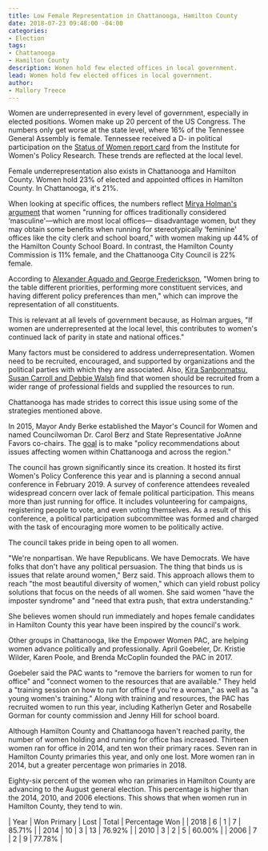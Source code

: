 ```yaml
---
title: Low Female Representation in Chattanooga, Hamilton County
date: 2018-07-23 09:48:00 -04:00
categories:
- Election
tags:
- Chattanooga
- Hamilton County
description: Women hold few elected offices in local government.
lead: Women hold few elected offices in local government.
author:
- Mallory Treece
---
```


Women are underrepresented in every level of government, especially in elected positions. Women make up 20 percent of the US Congress. The numbers only get worse at the state level, where 16% of the Tennessee General Assembly is female. Tennessee received a D- in political participation on the [Status of Women report card](https://statusofwomendata.org/publications/2015-national-report/) from the Institute for Women's Policy Research. These trends are reflected at the local level.

Female underrepresentation also exists in Chattanooga and Hamilton County. Women hold 23% of elected and appointed offices in Hamilton County. In Chattanooga, it's 21%.

When looking at specific offices, the numbers reflect [Mirya Holman's argument](https://www.researchgate.net/profile/Mirya_Holman/publication/320040648_Women_in_Local_Government_What_We_Know_and_Where_We_Go_from_Here/links/5a14ab2ba6fdccd697bbed17/Women-in-Local-Government-What-We-Know-and-Where-We-Go-from-Here.pdf) that women "running for offices traditionally considered ‘masculine'—which are most local offices— disadvantage women, but they may obtain some benefits when running for stereotypically ‘feminine' offices like the city clerk and school board," with women making up 44% of the Hamilton County School Board. In contrast, the Hamilton County Commission is 11% female, and the Chattanooga City Council is 22% female.

According to [Alexander Aguado and George Frederickson](https://www.tandfonline.com/doi/abs/10.1080/1554477X.2011.640607), "Women bring to the table different priorities, performing more constituent services, and having different policy preferences than men," which can improve the representation of all constituents.

This is relevant at all levels of government because, as Holman argues, "If women are underrepresented at the local level, this contributes to women's continued lack of parity in state and national offices."

Many factors must be considered to address underrepresentation. Women need to be recruited, encouraged, and supported by organizations and the political parties with which they are associated. Also, [Kira Sanbonmatsu, Susan Carroll and Debbie Walsh](http://50-50in2020.org/wp-content/uploads/2017/05/CAWP-Poised-to-Run-1.pdf) find that women should be recruited from a wider range of professional fields and supplied the resources to run.

Chattanooga has made strides to correct this issue using some of the strategies mentioned above.

In 2015, Mayor Andy Berke established the Mayor's Council for Women and named Councilwoman Dr. Carol Berz and State Representative JoAnne Favors co-chairs. The [goal](https://connect.chattanooga.gov/councilforwomen/councilforwomenabout/) is to make "policy recommendations about issues affecting women within Chattanooga and across the region."

The council has grown significantly since its creation. It hosted its first Women's Policy Conference this year and is planning a second annual conference in February 2019. A survey of conference attendees revealed widespread concern over lack of female political participation. This means more than just running for office. It includes volunteering for campaigns, registering people to vote, and even voting themselves. As a result of this conference, a political participation subcommittee was formed and charged with the task of encouraging more women to be politically active.

The council takes pride in being open to all women.

"We're nonpartisan. We have Republicans. We have Democrats. We have folks that don't have any political persuasion. The thing that binds us is issues that relate around women," Berz said. This approach allows them to reach "the most beautiful diversity of women," which can yield robust policy solutions that focus on the needs of all women. She said women "have the imposter syndrome" and "need that extra push, that extra understanding."

She believes women should run immediately and hopes female candidates in Hamilton County this year have been inspired by the council's work.

Other groups in Chattanooga, like the Empower Women PAC, are helping women advance politically and professionally. April Goebeler, Dr. Kristie Wilder, Karen Poole, and Brenda McCoplin founded the PAC in 2017.

Goebeler said the PAC wants to "remove the barriers for women to run for office" and "connect women to the resources that are available." They held a "training session on how to run for office if you're a woman," as well as "a young women's training." Along with training and resources, the PAC has recruited women to run this year, including Katherlyn Geter and Rosabelle Gorman for county commission and Jenny Hill for school board.

Although Hamilton County and Chattanooga haven't reached parity, the number of women holding and running for office has increased. Thirteen women ran for office in 2014, and ten won their primary races. Seven ran in Hamilton County primaries this year, and only one lost. More women ran in 2014, but a greater percentage won primaries in 2018.

Eighty-six percent of the women who ran primaries in Hamilton County are advancing to the August general election. This percentage is higher than the 2014, 2010, and 2006 elections. This shows that when women run in Hamilton County, they tend to win.

| Year | Won Primary  | Lost | Total | Percentage Won |
| 2018 | 6            | 1    | 7     | 85.71%         |
| 2014 | 10           | 3    | 13    | 76.92%         |
| 2010 | 3            | 2    | 5     | 60.00%         |
| 2006 | 7            | 2    | 9     | 77.78%         |

